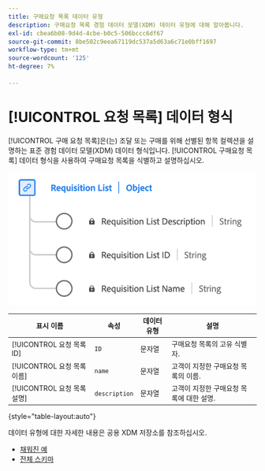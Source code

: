 ```yaml
---
title: 구매요청 목록 데이터 유형
description: 구매요청 목록 경험 데이터 모델(XDM) 데이터 유형에 대해 알아봅니다.
exl-id: cbea6b08-9d4d-4cbe-b0c5-506bccc6df67
source-git-commit: 8be502c9eea67119dc537a5d63a6c71e0bff1697
workflow-type: tm+mt
source-wordcount: '125'
ht-degree: 7%

---
```


# [!UICONTROL 요청 목록] 데이터 형식

[!UICONTROL 구매 요청 목록]은(는) 조달 또는 구매를 위해 선별된 항목 컬렉션을 설명하는 표준 경험 데이터 모델(XDM) 데이터 형식입니다. [!UICONTROL 구매요청 목록] 데이터 형식을 사용하여 구매요청 목록을 식별하고 설명하십시오.

![[!UICONTROL 요청 목록] 데이터 형식의 다이어그램](../images/data-types/requisition-list.png)

| 표시 이름 | 속성 | 데이터 유형 | 설명 |
|---------------------------|-------------------|-----------|--------------------------------------------------|
| [!UICONTROL 요청 목록 ID] | `ID` | 문자열 | 구매요청 목록의 고유 식별자. |
| [!UICONTROL 요청 목록 이름] | `name` | 문자열 | 고객이 지정한 구매요청 목록의 이름. |
| [!UICONTROL 요청 목록 설명] | `description` | 문자열 | 고객이 지정한 구매요청 목록에 대한 설명. |

{style="table-layout:auto"}

데이터 유형에 대한 자세한 내용은 공용 XDM 저장소를 참조하십시오.

* [채워진 예](https://github.com/adobe/xdm/blob/master/components/datatypes/requisitionlist.example.1.json)
* [전체 스키마](https://github.com/adobe/xdm/blob/master/components/datatypes/requisitionlist.schema.json)
